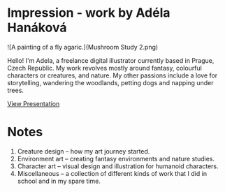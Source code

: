 # Impression - work by Adéla Hanáková

![A painting of a fly agaric.](Mushroom Study 2.png) 

Hello! I'm Adela, a freelance digital illustrator currently based in Prague, Czech Republic. My work revolves mostly around fantasy, colourful characters or creatures, and nature. My other passions include a love for storytelling, wandering the woodlands, petting dogs and napping under trees.

[View Presentation](Presentation.pdf)

# Notes

1. Creature design – how my art journey started.
2. Environment art – creating fantasy environments and nature studies.
3. Character art – visual design and illustration for humanoid characters.  
4. Miscellaneous – a collection of different kinds of work that I did in school and in my spare time.
